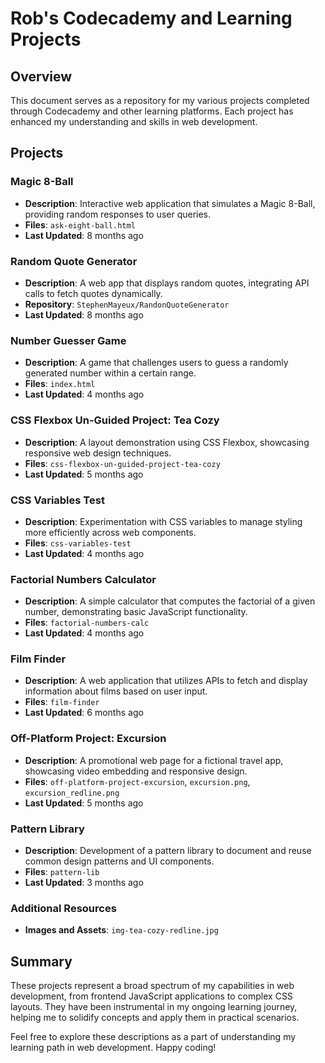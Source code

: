 # Rob's Codecademy and Learning Projects

## Overview
This document serves as a repository for my various projects completed through Codecademy and other learning platforms. Each project has enhanced my understanding and skills in web development.

## Projects

### Magic 8-Ball
- **Description**: Interactive web application that simulates a Magic 8-Ball, providing random responses to user queries.
- **Files**: `ask-eight-ball.html`
- **Last Updated**: 8 months ago

### Random Quote Generator
- **Description**: A web app that displays random quotes, integrating API calls to fetch quotes dynamically.
- **Repository**: `StephenMayeux/RandonQuoteGenerator`
- **Last Updated**: 8 months ago

### Number Guesser Game
- **Description**: A game that challenges users to guess a randomly generated number within a certain range.
- **Files**: `index.html`
- **Last Updated**: 4 months ago

### CSS Flexbox Un-Guided Project: Tea Cozy
- **Description**: A layout demonstration using CSS Flexbox, showcasing responsive web design techniques.
- **Files**: `css-flexbox-un-guided-project-tea-cozy`
- **Last Updated**: 5 months ago

### CSS Variables Test
- **Description**: Experimentation with CSS variables to manage styling more efficiently across web components.
- **Files**: `css-variables-test`
- **Last Updated**: 4 months ago

### Factorial Numbers Calculator
- **Description**: A simple calculator that computes the factorial of a given number, demonstrating basic JavaScript functionality.
- **Files**: `factorial-numbers-calc`
- **Last Updated**: 4 months ago

### Film Finder
- **Description**: A web application that utilizes APIs to fetch and display information about films based on user input.
- **Files**: `film-finder`
- **Last Updated**: 6 months ago

### Off-Platform Project: Excursion
- **Description**: A promotional web page for a fictional travel app, showcasing video embedding and responsive design.
- **Files**: `off-platform-project-excursion`, `excursion.png`, `excursion_redline.png`
- **Last Updated**: 5 months ago

### Pattern Library
- **Description**: Development of a pattern library to document and reuse common design patterns and UI components.
- **Files**: `pattern-lib`
- **Last Updated**: 3 months ago

### Additional Resources
- **Images and Assets**: `img-tea-cozy-redline.jpg`

## Summary
These projects represent a broad spectrum of my capabilities in web development, from frontend JavaScript applications to complex CSS layouts. They have been instrumental in my ongoing learning journey, helping me to solidify concepts and apply them in practical scenarios.

Feel free to explore these descriptions as a part of understanding my learning path in web development. Happy coding!
